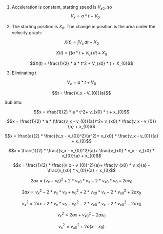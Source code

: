 1. Acceleration is constant, starting speed is $V_{x0}$, so
$$V_x = a*t + V_{0}$$

2. The starting position is $X_0$. The change in position is the area under the velocity graph: 

$$X(t) = \int V_x \, dt + X_{0}$$

$$X(t) = \int (a*t + V_{0}) \, dt + X_{0}$$

$$X(t) = \frac{1}{2} * a * t^2 + V_{x0} * t + X_{0}$$

3. Eliminating t

$$V_x = a*t + V_{0}$$

$$t = \frac{V_x - V_{0}}{a}$$

Sub into:

$$x = \frac{1}{2} * a * t^2+ v_{x0} * t + x_{0}$$

$$x = \frac{1}{2} * a * (\frac{v_x - v_{0}}{a})^2+ v_{x0} * \frac{v_x - v_{0}}{a} + x_{0}$$

$$x = \frac{a}{2} * \frac{(v_x - v_{0})^2}{a^2}+ v_{x0} * \frac{v_x - v_{0}}{a} + x_{0}$$

$$x = \frac{1}{2} * \frac{(v_x - v_{0})^2}{a}+ \frac{v_{x0} * v_x - v_{x0} * v_{0}}{a} + x_{0}$$

$$x = \frac{1}{2} * \frac{(v_x - v_{0})^2}{a}+ \frac{v_{x0} * v_x}{a} - \frac{v_{x0} * v_{0}}{a} + x_{0}$$

$$2ax = (v_x - v_{0})^2 + 2 * v_{x0} * v_x - 2 * v_{x0} * v_{0} + 2ax_{0}$$

$$2ax = v_x^2 - 2*v_x * v_{0} + v_{0}^2 + 2 * v_{x0} * v_x - 2 * v_{x0}^2 + 2ax_{0}$$

$$v_x^2 = 2ax + 2*v_x * v_{0} - v_{0}^2 - 2 * v_{x0} * v_x + 2 * v_{x0}^2 - 2ax_{0}$$

$$v_x^2 = 2ax  + v_{x0}^2 - 2ax_{0}$$

$$v_x^2 = v_{x0}^2 + 2a(x - x_{0})$$